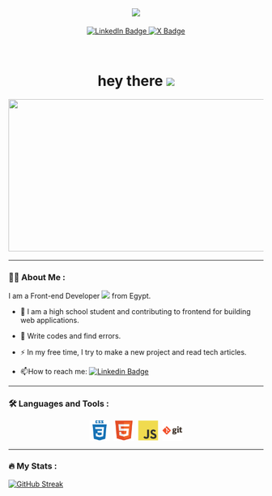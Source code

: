 <div id="header" align="center">
  <img src="https://i.giphy.com/media/v1.Y2lkPTc5MGI3NjExcDhiZThtZXN0dWd6Ym16Nzhnb2tkdm9kMXB1bnRpMXo4ZWdxYmRydyZlcD12MV9pbnRlcm5hbF9naWZfYnlfaWQmY3Q9cw/lP8xu5t2DLGG045H8F/giphy.gif" width="100"/>
  <br />
  <br />
  <div id="badges">
    <a href="www.linkedin.com/in/kareem-safwat">
      <img src="https://img.shields.io/badge/LinkedIn-blue?style=for-the-badge&logo=linkedin&logoColor=white" alt="LinkedIn Badge"/>
    <a href="https://x.com/_Kareem_Safwat_">
      <img src="https://img.shields.io/badge/X(Twitter)-black?style=for-the-badge&logo=X&logoColor=white" alt="X Badge"/>
    </a>
  </div>
    <br />
<img src="https://komarev.com/ghpvc/?username=Kareem-Safwat&style=flat-square&color=blue" alt=""/>
    <h1>
      hey there
      <img src="https://media.giphy.com/media/hvRJCLFzcasrR4ia7z/giphy.gif" width="30px"/>
    </h1>
</div>
<div align="center">
  <img src="https://media.giphy.com/media/dWesBcTLavkZuG35MI/giphy.gif" width="600" height="300"/>
</div>

---
      
### :man_technologist: About Me :
I am a Front-end Developer <img src="https://media.giphy.com/media/WUlplcMpOCEmTGBtBW/giphy.gif" width="30"> from Egypt.
- :telescope: I am a high school student and contributing to frontend for building web applications.

- :seedling: Write codes and find errors.

- :zap: In my free time, I try to make a new project and read tech articles.

- :mailbox:How to reach me: [![Linkedin Badge](https://img.shields.io/badge/-Kareem-blue?style=flat&logo=Linkedin&logoColor=white)](www.linkedin.com/in/kareem-safwat)
---

### :hammer_and_wrench: Languages and Tools :
<div align="center">
  <img src="https://github.com/devicons/devicon/blob/master/icons/css3/css3-plain-wordmark.svg"  title="CSS3" alt="CSS" width="40" height="40"/>&nbsp;
  <img src="https://github.com/devicons/devicon/blob/master/icons/html5/html5-original.svg" title="HTML5" alt="HTML" width="40" height="40"/>&nbsp;
  <img src="https://github.com/devicons/devicon/blob/master/icons/javascript/javascript-original.svg" title="JavaScript" alt="JavaScript" width="40" height="40"/>&nbsp;
  <img src="https://github.com/devicons/devicon/blob/master/icons/git/git-original-wordmark.svg" title="Git" **alt="Git" width="40" height="40"/>
</div>

---

### :fire: My Stats :
[![GitHub Streak](https://streak-stats.demolab.com?user=Kareem-Safwat&theme=whatsapp-dark&border_radius=10)](https://git.io/streak-stats)
